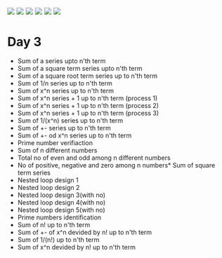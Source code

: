 ![](https://img.shields.io/badge/git-fff7f8?colorA=faf0f0&colorB=db4823&style=for-the-badge&logo=git)
![](https://img.shields.io/badge/github-fff7f8?colorA=080808&colorB=8a8a8a&style=for-the-badge&logo=github)
![](https://img.shields.io/badge/for-you-099450?colorA=b0c92e&colorB=487d3e&style=for-the-badge)
![](https://img.shields.io/badge/check_it-out-bee5ed?colorA=3fc5d1&colorB=469acf&style=for-the-badge)
![](https://img.shields.io/badge/made_with-C-bee5ed?colorA=eb4646&colorB=b52d2d&style=for-the-badge)
![](https://img.shields.io/badge/visual_studio_code-1.47.3-181717?colorA=ae36d6&style=for-the-badge&logo=visual-studio-code)
---
# Day 3
   * Sum of a series upto n'th term
   * Sum of a square term series upto n'th term
   * Sum of a square root term series up to n'th term
   * Sum of 1/n series up to n'th term
   * Sum of x^n series up to n'th term
   * Sum of x^n series + 1 up to n'th term (process 1)
   * Sum of x^n series + 1 up to n'th term (process 2)
   * Sum of x^n series + 1 up to n'th term (process 3)
   * Sum of 1/(x^n) series up to n'th term
   * Sum of +- series up to n'th term
   * Sum of +- od x^n series up to n'th term
   * Prime number verifiaction
   * Sum of n different numbers
   * Total no of even and odd among n different numbers
   * No of positive, negative and zero among n numbers* Sum of square term series 
   * Nested loop design 1
   * Nested loop design 2
   * Nested loop design 3(with no)
   * Nested loop design 4(with no)
   * Nested loop design 5(with no)
   * Prime numbers identification
   * Sum of n! up to n'th term
   * Sum of +- of x^n devided by n! up to n'th term
   * Sum of 1/(n!) up to n'th term
   * Sum of x^n devided by n! up to n'th term
